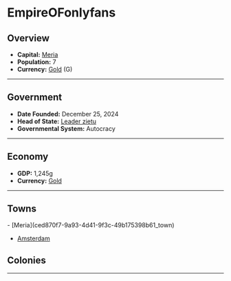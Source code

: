 <!--UNDEDITED FILE, remove this entire line if this file has been edited!-->
# <!--NAME-->EmpireOFonlyfans<!--NAME-->

## Overview

- **Capital:** <!--CAPITAL_LINK-->[Meria](ced870f7-9a93-4d41-9f3c-49b175398b61_town)<!--CAPITAL_LINK-->
- **Population:** <!--POPULATION-->7<!--POPULATION-->
- **Currency:** <!--CURRENCY_LINK-->[Gold](Gold_currency)<!--CURRENCY_LINK--> (<!--CURRENCY_ABV-->G<!--CURRENCY_ABV-->)

---

## Government

- **Date Founded:** <!--FOUNDED-->December 25, 2024<!--FOUNDED-->
- **Head of State:** <!--LEADER_TITLE_LINK-->[Leader zietu](zietu_user)<!--LEADER_TITLE_LINK-->
- **Governmental System:** <!--GOVERNMENT-->Autocracy<!--GOVERNMENT-->

---

## Economy

- **GDP:** <!--GDP-->1,245g<!--GDP-->
- **Currency:** <!--CURRENCY_LINK-->[Gold](Gold_currency)<!--CURRENCY_LINK-->

---

## Towns

<!--TOWNS-->- [Meria](ced870f7-9a93-4d41-9f3c-49b175398b61_town)
- [Amsterdam](9f8dff2c-8b21-4cdb-8485-1af13117c4c4_town)<!--TOWNS-->

## Colonies

<!--COLONIES--><!--COLONIES-->

---